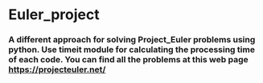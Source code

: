# Euler_project
### A different approach for solving Project_Euler problems using python. Use timeit module for calculating the processing time of each code. You can find all the problems at this web page https://projecteuler.net/
